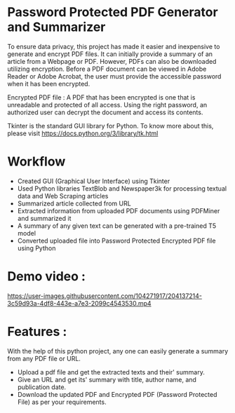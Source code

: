 # Password Protected PDF Generator and Summarizer

To ensure data privacy, this project has made it easier and inexpensive to generate and encrypt PDF files. It can initially provide a summary of an article from a Webpage or PDF. However, PDFs can also be downloaded utilizing encryption. Before a PDF document can be viewed in Adobe Reader or Adobe Acrobat, the user must provide the accessible password when it has been encrypted.

Encrypted PDF file : A PDF that has been encrypted is one that is unreadable and protected of all access. Using the right password, an authorized user can decrypt the document and access its contents.

Tkinter is the standard GUI library for Python. To know more about this, please visit https://docs.python.org/3/library/tk.html

# Workflow

* Created GUI (Graphical User Interface) using Tkinter
* Used Python libraries TextBlob and Newspaper3k for processing textual data and Web Scraping articles
* Summarized article collected from URL 
* Extracted information from uploaded PDF documents using PDFMiner and summarized it
* A summary of any given text can be generated with a pre-trained T5 model
* Converted uploaded file into Password Protected Encrypted PDF file using Python


# Demo video :

https://user-images.githubusercontent.com/104271917/204137214-3c59d93a-4df8-443e-a7e3-2099c4543530.mp4

# Features :

With the help of this python project, any one can easily generate a summary from any PDF file or URL. 

* Upload a pdf file and get the extracted texts and their' summary.
* Give an URL and get its' summary with title, author name, and publication date. 
* Download the updated PDF and Encrypted PDF (Password Protected File) as per your requirements.
